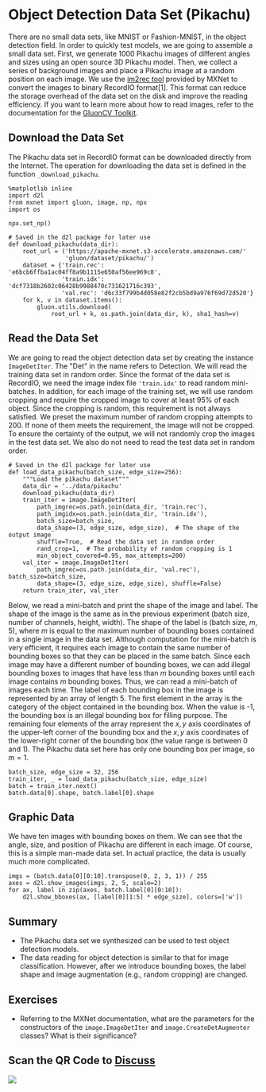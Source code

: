 # Object Detection Data Set (Pikachu)

There are no small data sets, like MNIST or Fashion-MNIST, in the object detection field. In order to quickly test models, we are going to assemble a small data set. First, we generate 1000 Pikachu images of different angles and sizes using an open source 3D Pikachu model. Then, we collect a series of background images and place a Pikachu image at a random position on each image. We use the [im2rec tool](https://github.com/apache/incubator-mxnet/blob/master/tools/im2rec.py) provided by MXNet to convert the images to binary RecordIO format[1]. This format can reduce the storage overhead of the data set on the disk and improve the reading efficiency. If you want to learn more about how to read images, refer to the documentation for the [GluonCV Toolkit](https://gluon-cv.mxnet.io/).


## Download the Data Set

The Pikachu data set in RecordIO format can be downloaded directly from the Internet. The operation for downloading the data set is defined in the function `_download_pikachu`.

```{.python .input  n=1}
%matplotlib inline
import d2l
from mxnet import gluon, image, np, npx
import os

npx.set_np()

# Saved in the d2l package for later use
def download_pikachu(data_dir):
    root_url = ('https://apache-mxnet.s3-accelerate.amazonaws.com/'
                'gluon/dataset/pikachu/')
    dataset = {'train.rec': 'e6bcb6ffba1ac04ff8a9b1115e650af56ee969c8',
               'train.idx': 'dcf7318b2602c06428b9988470c731621716c393',
               'val.rec': 'd6c33f799b4d058e82f2cb5bd9a976f69d72d520'}
    for k, v in dataset.items():
        gluon.utils.download(
            root_url + k, os.path.join(data_dir, k), sha1_hash=v)
```

## Read the Data Set

We are going to read the object detection data set by creating the instance `ImageDetIter`. The "Det" in the name refers to Detection. We will read the training data set in random order. Since the format of the data set is RecordIO, we need the image index file `'train.idx'` to read random mini-batches. In addition, for each image of the training set, we will use random cropping and require the cropped image to cover at least 95% of each object. Since the cropping is random, this requirement is not always satisfied. We preset the maximum number of random cropping attempts to 200. If none of them meets the requirement, the image will not be cropped. To ensure the certainty of the output, we will not randomly crop the images in the test data set. We also do not need to read the test data set in random order.

```{.python .input  n=2}
# Saved in the d2l package for later use
def load_data_pikachu(batch_size, edge_size=256):
    """Load the pikachu dataset"""
    data_dir = '../data/pikachu'
    download_pikachu(data_dir)
    train_iter = image.ImageDetIter(
        path_imgrec=os.path.join(data_dir, 'train.rec'),
        path_imgidx=os.path.join(data_dir, 'train.idx'),
        batch_size=batch_size,
        data_shape=(3, edge_size, edge_size),  # The shape of the output image
        shuffle=True,  # Read the data set in random order
        rand_crop=1,  # The probability of random cropping is 1
        min_object_covered=0.95, max_attempts=200)
    val_iter = image.ImageDetIter(
        path_imgrec=os.path.join(data_dir, 'val.rec'), batch_size=batch_size,
        data_shape=(3, edge_size, edge_size), shuffle=False)
    return train_iter, val_iter
```

Below, we read a mini-batch and print the shape of the image and label. The shape of the image is the same as in the previous experiment (batch size, number of channels, height, width). The shape of the label is (batch size, $m$, 5), where $m$ is equal to the maximum number of bounding boxes contained in a single image in the data set. Although computation for the mini-batch is very efficient, it requires each image to contain the same number of bounding boxes so that they can be placed in the same batch. Since each image may have a different number of bounding boxes, we can add illegal bounding boxes to images that have less than $m$ bounding boxes until each image contains $m$ bounding boxes. Thus, we can read a mini-batch of images each time. The label of each bounding box in the image is represented by an array of length 5. The first element in the array is the category of the object contained in the bounding box. When the value is -1, the bounding box is an illegal bounding box for filling purpose. The remaining four elements of the array represent the $x, y$ axis coordinates of the upper-left corner of the bounding box and the $x, y$ axis coordinates of the lower-right corner of the bounding box (the value range is between 0 and 1). The Pikachu data set here has only one bounding box per image, so $m=1$.

```{.python .input  n=3}
batch_size, edge_size = 32, 256
train_iter, _ = load_data_pikachu(batch_size, edge_size)
batch = train_iter.next()
batch.data[0].shape, batch.label[0].shape
```

## Graphic Data

We have ten images with bounding boxes on them. We can see that the angle, size, and position of Pikachu are different in each image. Of course, this is a simple man-made data set. In actual practice, the data is usually much more complicated.

```{.python .input  n=4}
imgs = (batch.data[0][0:10].transpose(0, 2, 3, 1)) / 255
axes = d2l.show_images(imgs, 2, 5, scale=2)
for ax, label in zip(axes, batch.label[0][0:10]):
    d2l.show_bboxes(ax, [label[0][1:5] * edge_size], colors=['w'])
```

## Summary

* The Pikachu data set we synthesized can be used to test object detection models.
* The data reading for object detection is similar to that for image classification. However, after we introduce bounding boxes, the label shape and image augmentation (e.g., random cropping) are changed.


## Exercises

* Referring to the MXNet documentation, what are the parameters for the constructors of the `image.ImageDetIter` and `image.CreateDetAugmenter` classes? What is their significance?

## Scan the QR Code to [Discuss](https://discuss.mxnet.io/t/2452)

![](../img/qr_object-detection-dataset.svg)
